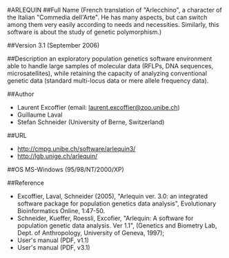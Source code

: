 #ARLEQUIN
##Full Name
(French translation of "Arlecchino", a character of the Italian "Commedia dell'Arte". He has many aspects, but can switch among them very easily according to needs and necessities. Similarly, this software is about the study of genetic polymorphism.)

##Version
3.1 (September 2006)

##Description
an exploratory population genetics software environment able to handle large samples of molecular data (RFLPs, DNA sequences, microsatellites), while retaining the capacity of analyzing conventional genetic data (standard multi-locus data or mere allele frequency data).

##Author
* Laurent Excoffier (email: laurent.excoffier@zoo.unibe.ch)
* Guillaume Laval
* Stefan Schneider (University of Berne, Switzerland)

##URL
* http://cmpg.unibe.ch/software/arlequin3/
* http://lgb.unige.ch/arlequin/

##OS
MS-Windows (95/98/NT/2000/XP)

##Reference
* Excoffier, Laval, Schneider (2005), "Arlequin ver. 3.0: an integrated software package for population genetics data analysis", Evolutionary Bioinformatics Online, 1:47-50.
* Schneider, Kueffer, Roessli, Excofier, "Arlequin: A software for population genetic data analysis. Ver 1.1", (Genetics and Biometry Lab, Dept. of Anthropology, University of Geneva, 1997);
* User's manual (PDF, v1.1)
* User's manual (PDF, v3.1)


